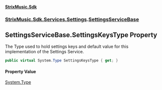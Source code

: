#### [StrixMusic.Sdk](./index.md 'index')
### [StrixMusic.Sdk.Services.Settings](./StrixMusic-Sdk-Services-Settings.md 'StrixMusic.Sdk.Services.Settings').[SettingsServiceBase](./StrixMusic-Sdk-Services-Settings-SettingsServiceBase.md 'StrixMusic.Sdk.Services.Settings.SettingsServiceBase')
## SettingsServiceBase.SettingsKeysType Property
The Type used to hold settings keys and default value for this implementation of the Settings Service.  
```csharp
public virtual System.Type SettingsKeysType { get; }
```
#### Property Value
[System.Type](https://docs.microsoft.com/en-us/dotnet/api/System.Type 'System.Type')  
